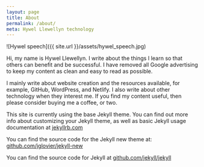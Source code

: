 ```yaml
---
layout: page
title: About
permalink: /about/
meta: Hywel Llewellyn technology
---
```

![Hywel speech]({{ site.url }}/assets/hywel_speech.jpg)

Hi, my name is Hywel Llewellyn. I write about the things I learn so that others can benefit and be successful. I have removed all Google advertising to keep my content as clean and easy to read as possible.

I mainly write about website creation and the resources available, for example, GitHub, WordPress, and Netlify.  I also write about other technology when they interest me. If you find my content useful, then please consider buying me a coffee, or two.    

<script type='text/javascript' src='https://ko-fi.com/widgets/widget_2.js'></script>
<script type='text/javascript'>kofiwidget2.init('Buy me a coffee', '#29abe0', 'Y8Y41G5YS');kofiwidget2.draw();</script> 

This site is currently using the base Jekyll theme. You can find out more info about customizing your Jekyll theme, as well as basic Jekyll usage documentation at [jekyllrb.com](http://jekyllrb.com/)

You can find the source code for the Jekyll new theme at: [github.com/jglovier/jekyll-new](https://github.com/jglovier/jekyll-new)

You can find the source code for Jekyll at [github.com/jekyll/jekyll](https://github.com/jekyll/jekyll)
